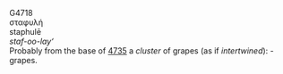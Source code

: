<body>
  <p>G4718<br>  σταφυλή  <br> staphulē  <br><i>staf-oo-lay‘ </i><br>Probably from the base of <a href="g4735.htm">4735</a>  a <i>cluster</i> of grapes (as if <i>intertwined</i>): - grapes.<br></p>
 </body>